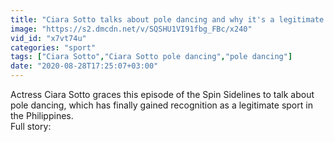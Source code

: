 ```yaml
---
title: "Ciara Sotto talks about pole dancing and why it's a legitimate sport"
image: "https://s2.dmcdn.net/v/SQSHU1VI91fbg_FBc/x240"
vid_id: "x7vt74u"
categories: "sport"
tags: ["Ciara Sotto","Ciara Sotto pole dancing","pole dancing"]
date: "2020-08-28T17:25:07+03:00"
---
```

Actress Ciara Sotto graces this episode of the Spin Sidelines to talk about pole dancing, which has finally gained recognition as a legitimate sport in the Philippines.  <br>Full story: 
